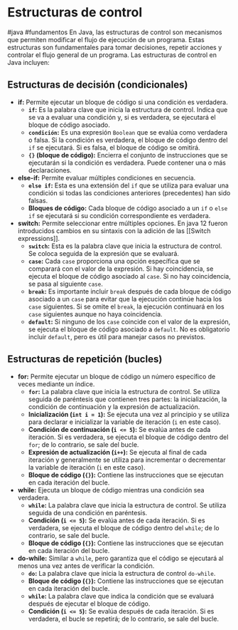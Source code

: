 # Estructuras de control
#java #fundamentos 
En Java, las estructuras de control son mecanismos que permiten modificar el flujo de ejecución de un programa. Estas estructuras son fundamentales para tomar decisiones, repetir acciones y controlar el flujo general de un programa. Las estructuras de control en Java incluyen:

## Estructuras de decisión (condicionales)
- **if:** Permite ejecutar un bloque de código si una condición es verdadera. 
	- **`if`:** Es la palabra clave que inicia la estructura de control. Indica que se va a evaluar una condición y, si es verdadera, se ejecutará el bloque de código asociado.
	- **`condición`:** Es una expresión `Boolean` que se evalúa como verdadera o falsa. Si la condición es verdadera, el bloque de código dentro del `if` se ejecutará. Si es falsa, el bloque de código se omitirá.
	- **`{}` (bloque de código):** Encierra el conjunto de instrucciones que se ejecutarán si la condición es verdadera. Puede contener una o más declaraciones.
- **else-if:** Permite evaluar múltiples condiciones en secuencia.
	- **`else if`:** Esta es una extensión del `if` que se utiliza para evaluar una condición si todas las condiciones anteriores (precedentes) han sido falsas.
	- **Bloques de código:** Cada bloque de código asociado a un `if` o `else if` se ejecutará si su condición correspondiente es verdadera.
- **switch:** Permite seleccionar entre múltiples opciones. En java 12 fueron introducidos cambios en su sintaxis con la adición de las [[Switch expressions]].
	- **`switch`:** Esta es la palabra clave que inicia la estructura de control. Se coloca seguida de la expresión que se evaluará.
	- **`case`:** Cada `case` proporciona una opción específica que se comparará con el valor de la expresión. Si hay coincidencia, se ejecuta el bloque de código asociado al `case`. Si no hay coincidencia, se pasa al siguiente `case`.
	- **`break`:** Es importante incluir `break` después de cada bloque de código asociado a un `case` para evitar que la ejecución continúe hacia los `case` siguientes. Si se omite el `break`, la ejecución continuará en los `case` siguientes aunque no haya coincidencia.
	- **`default`:** Si ninguno de los `case` coincide con el valor de la expresión, se ejecuta el bloque de código asociado a `default`. No es obligatorio incluir `default`, pero es útil para manejar casos no previstos.
## Estructuras de repetición (bucles) 
- **for:** Permite ejecutar un bloque de código un número específico de veces mediante un índice. 
	- **`for`:** La palabra clave que inicia la estructura de control. Se utiliza seguida de paréntesis que contienen tres partes: la inicialización, la condición de continuación y la expresión de actualización.
	- **Inicialización (`int i = 1`):** Se ejecuta una vez al principio y se utiliza para declarar e inicializar la variable de iteración (`i` en este caso).
	- **Condición de continuación (`i <= 5`):** Se evalúa antes de cada iteración. Si es verdadera, se ejecuta el bloque de código dentro del `for`; de lo contrario, se sale del bucle.
	- **Expresión de actualización (`i++`):** Se ejecuta al final de cada iteración y generalmente se utiliza para incrementar o decrementar la variable de iteración (`i` en este caso).
	- **Bloque de código (`{}`):** Contiene las instrucciones que se ejecutan en cada iteración del bucle.
- **while:** Ejecuta un bloque de código mientras una condición sea verdadera.
	- **`while`:** La palabra clave que inicia la estructura de control. Se utiliza seguida de una condición en paréntesis.
	- **Condición (`i <= 5`):** Se evalúa antes de cada iteración. Si es verdadera, se ejecuta el bloque de código dentro del `while`; de lo contrario, se sale del bucle.
	- **Bloque de código (`{}`):** Contiene las instrucciones que se ejecutan en cada iteración del bucle.
- **do-while:** Similar a `while`, pero garantiza que el código se ejecutará al menos una vez antes de verificar la condición.
	- **`do`:** La palabra clave que inicia la estructura de control `do-while`.
	- **Bloque de código (`{}`):** Contiene las instrucciones que se ejecutan en cada iteración del bucle.
	- **`while`:** La palabra clave que indica la condición que se evaluará después de ejecutar el bloque de código.
	- **Condición (`i <= 5`):** Se evalúa después de cada iteración. Si es verdadera, el bucle se repetirá; de lo contrario, se sale del bucle.